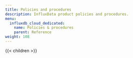 ```yaml
---
title: Policies and procedures
description: InfluxData product policies and procedures.
menu:
  influxdb_cloud_dedicated:
    name: Policies & procedures
    parent: Reference
weight: 108
---
```


{{< children >}}

